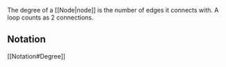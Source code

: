 The degree of a [[Node|node]] is the number of edges it connects with. A loop counts as 2 connections.
## Notation
[[Notation#Degree]]